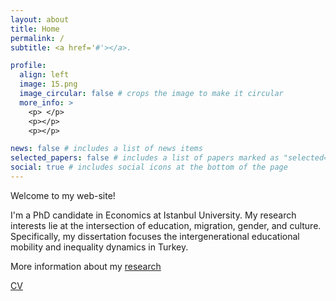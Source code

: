 ```yaml
---
layout: about
title: Home
permalink: /
subtitle: <a href='#'></a>. 

profile:
  align: left
  image: 15.png
  image_circular: false # crops the image to make it circular
  more_info: >
    <p> </p>
    <p></p>
    <p></p>

news: false # includes a list of news items
selected_papers: false # includes a list of papers marked as "selected={true}"
social: true # includes social icons at the bottom of the page
---
```


Welcome to my web-site!

I'm a PhD candidate in Economics at Istanbul University. My research interests lie at the intersection of education, migration, gender, and culture. Specifically, my dissertation focuses the intergenerational educational mobility and inequality dynamics in Turkey.

More information about my [research](https://eliferbay.github.io/publications/)

[CV](https://eliferbay.github.io/assets/pdf/CV_academic.pdf)


